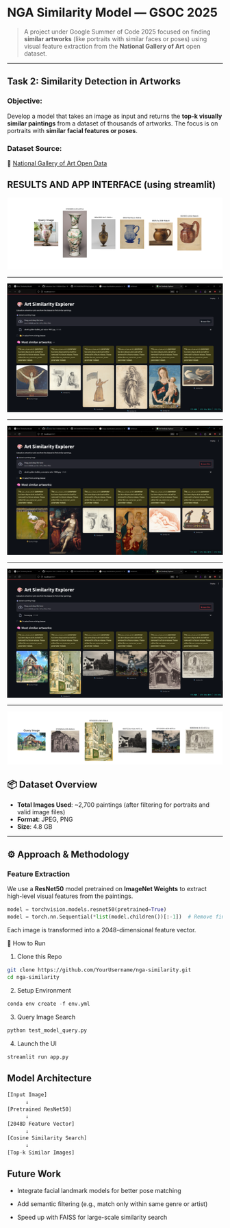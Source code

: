 # NGA Similarity Model — GSOC 2025

> A project under Google Summer of Code 2025 focused on finding **similar artworks** (like portraits with similar faces or poses) using visual feature extraction from the **National Gallery of Art** open dataset.

---

## Task 2: Similarity Detection in Artworks

### **Objective:**  
Develop a model that takes an image as input and returns the **top-k visually similar paintings** from a dataset of thousands of artworks. The focus is on portraits with **similar facial features or poses**.

### **Dataset Source:**  
🔗 [National Gallery of Art Open Data](https://github.com/NationalGalleryOfArt/opendata)

## RESULTS AND APP INTERFACE (using streamlit)

<div align="center"> <img src="vase_similar.png" width=""/></div>

---

<div align="center"> <img src="UI_1 (1).png" width=""/></div>

---


<div align="center"> <img src="UI_1 (2).png" width=""/></div>

---


<div align="center"> <img src="UI_1 (3).png" width=""/></div>

---


<div align="center"> <img src="image.png" width=""/></div>

## 📦 Dataset Overview

- **Total Images Used**: ~2,700 paintings (after filtering for portraits and valid image files)
- **Format**: JPEG, PNG
- **Size**: 4.8 GB


---

## ⚙️ Approach & Methodology

### Feature Extraction

We use a **ResNet50** model pretrained on **ImageNet Weights** to extract high-level visual features from the paintings.

```python
model = torchvision.models.resnet50(pretrained=True)
model = torch.nn.Sequential(*list(model.children())[:-1])  # Remove final classifier
```

Each image is transformed into a 2048-dimensional feature vector.

🚀 How to Run
1. Clone this Repo

```bash
git clone https://github.com/YourUsername/nga-similarity.git
cd nga-similarity
```

2. Setup Environment

```python
conda env create -f env.yml
```

3. Query Image Search

```python 
python test_model_query.py  
```

4. Launch the UI

```bash
streamlit run app.py
```

## Model Architecture

```bash
[Input Image]
      ↓
[Pretrained ResNet50]
      ↓
[2048D Feature Vector]
      ↓
[Cosine Similarity Search]
      ↓
[Top-k Similar Images]
```

## Future Work

- Integrate facial landmark models for better pose matching

- Add semantic filtering (e.g., match only within same genre or artist)

-    Speed up with FAISS for large-scale similarity search

